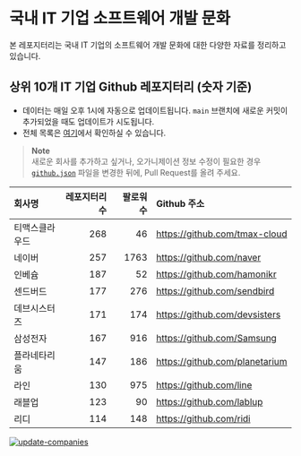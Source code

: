 # 국내 IT 기업 소프트웨어 개발 문화
본 레포지터리는 국내 IT 기업의 소프트웨어 개발 문화에 대한 다양한 자료를 정리하고 있습니다.

## 상위 10개 IT 기업 Github 레포지터리 (숫자 기준)

- 데이터는 매일 오후 1시에 자동으로 업데이트됩니다. `main` 브랜치에 새로운 커밋이 추가되었을 때도 업데이트가 시도됩니다.
- 전체 목록은 [여기](./github.md)에서 확인하실 수 있습니다.

> **Note**<br />
> 새로운 회사를 추가하고 싶거나, 오가니제이션 정보 수정이 필요한 경우 [`github.json`](./github.json) 파일을 변경한 뒤에, Pull Request를 올려 주세요.

<!-- MARKDOWN_TABLE(GITHUB): START -->

| **회사명** | **레포지터리 수** | **팔로워 수** | **Github 주소** |
|:---|---:|---:|:---|
| 티맥스클라우드 | 268 | 46 | https://github.com/tmax-cloud |
| 네이버 | 257 | 1763 | https://github.com/naver |
| 인베슘 | 187 | 52 | https://github.com/hamonikr |
| 센드버드 | 177 | 276 | https://github.com/sendbird |
| 데브시스터즈 | 171 | 174 | https://github.com/devsisters |
| 삼성전자 | 167 | 916 | https://github.com/Samsung |
| 플라네타리움 | 147 | 186 | https://github.com/planetarium |
| 라인 | 130 | 975 | https://github.com/line |
| 래블업 | 123 | 90 | https://github.com/lablup |
| 리디 | 114 | 148 | https://github.com/ridi |

<!-- MARKDOWN_TABLE(GITHUB): END -->

[![update-companies](https://github.com/JunRadish/korea-devculture/actions/workflows/update.yaml/badge.svg?branch=main)](https://github.com/JunRadish/korea-devculture/actions/workflows/update.yaml)